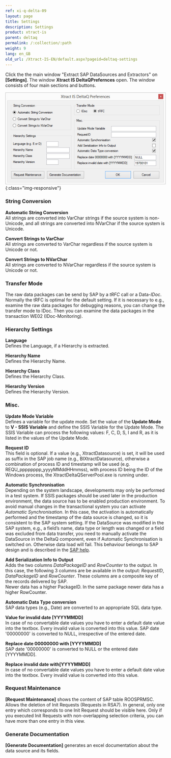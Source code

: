```yaml
---
ref: xi-q-delta-09
layout: page
title: Settings
description: Settings
product: xtract-is
parent: deltaq
permalink: /:collection/:path
weight: 9
lang: en_GB
old_url: /Xtract-IS-EN/default.aspx?pageid=deltaq-settings
---
```

Click the the main window "Extract SAP DataSources and Extractors" on **[Settings]**.
The window **Xtract IS DeltaQPrefernces** open. The window consists of four main sections and buttons.

![XIS_DeltaQ_Settings](/img/content/XIS_DeltaQ_Settings.png){:class="img-responsive"}

### String Conversion

**Automatic String Conversion**<br>
All strings are converted into VarChar strings if the source system is non-Unicode, and all strings are converted into NVarChar if the source system is Unicode.

**Convert Strings to VarChar**<br>
All strings are converted to VarChar regardless if the source system is Unicode or not.

**Convert Strings to NVarChar**<br>
All strings are converted to NVarChar regardless if the source system is Unicode or not.

### Transfer Mode

The raw data packages can be send by SAP by a *tRFC* call or a Data-*IDoc*. Normally the tRFC is optimal for the default setting. 
If it is necessary to  e.g., examine the raw data packages for debugging reasons, you can change the transfer mode to IDoc. Then you can examine the data packages in the transaction WE02 (IDoc-Monitoring).

### Hierarchy Settings

**Language**<br>
Defines the Language, if a Hierarchy is extracted.

**Hierarchy Name**<br>
Defines the Hierarchy Name.

**Hierarchy Class**<br>
Defines the Hierarchy Class.

**Hierarchy Version**<br>
Defines the Hierarchy Version.

### Misc. 

**Update Mode Variable**<br>
Defines a variable for the update mode.
Set the value of the **Update Mode** to **V - SSIS Variable** and define the SSIS Variable for the Update Mode. The SSIS Variable can process the following values: F, C, D, S, I and R, as it is listed in the values of the Update Mode.

**Request ID**<br>
This field is optional. 
If a value (e.g., XtractDatasource) is set, it will be used as suffix in the SAP job name (e.g., BIXtractDatasource), otherwise a combination of process ID and timestamp will be used (e.g. REQU_pppppppp_yyyyMMddHHmmss), with process ID being the ID of the Windows process, the XtractDeltaQServerPool.exe is running under.

**Automatic Synchronisation**<br>
Depending on the system landscape, developments may only be performed in a test system. If SSIS packages should be used later in the production environment, the data source has to be enabled production environment. To avoid manual changes in the transactional system you can activate *Automatic Synchronisation*. In this case, the activation is automatically performed and the timestamp of the data source is changed, so it is consistent to the SAP system setting. 
If the DataSource was modified in the SAP system, e.g., a field’s name, data type or length was changed or a field was excluded from data transfer, you need to manually activate the DataSource in the DeltaQ component, even if Automatic Synchronisation is switched on. Otherwise data load will fail. This behaviour belongs to SAP design and is described in the [SAP help](https://help.sap.com/viewer/ccc9cdbdc6cd4eceaf1e5485b1bf8f4b/7.4.19/en-US/4a12eaff76df1b42e10000000a42189c.html).

**Add Serialization Info to Output**<br>
Adds the two columns *DataPackageID* and *RowCounter* to the output. In this case, the following 3 columns are be available in the output: *RequestID*, *DataPackageID* and *RowCounter*. These columns are a composite key of the records delivered by SAP.  
Newer data has a higher PackageID. In the same package newer data has a higher RowCounter. 

**Automatic Data Type conversion**<br>
SAP data types (e.g., Date) are converted to an appropriate SQL data type. 

**Value for invalid date [YYYYMMDD]**<br>
In case of no convertable date values you have to enter a default date value into the textbox. Every invalid value is converted into this value. SAP date '00000000' is converted to NULL, irrespective of the entered date.

**Replace date 00000000 with [YYYYMMDD]**<br>
SAP date '00000000' is converted to NULL or the entered date [YYYYMMDD]. 

**Replace invalid date  with[YYYYMMDD]**<br>
In case of no convertable date values you have to enter a default date value into the textbox. Every invalid value is converted into this value.<br>

### Request Maintenance
**[Request Maintenance]** shows the content of SAP table ROOSPRMSC.
Allows the deletion of Init Requests (Requests in RSA7).
In general, only one entry which corresponds to one Init Request should be visible here.
Only if you executed Init Requests with non-overlapping selection criteria, you can have more than one entry in this view.

### Generate Documentation
**[Generate Documentation]** generates an excel documentation about the data source and its fields.
